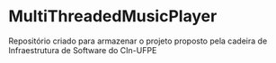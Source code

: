 # MultiThreadedMusicPlayer
Repositório criado para armazenar o projeto proposto pela cadeira de Infraestrutura de Software do CIn-UFPE
